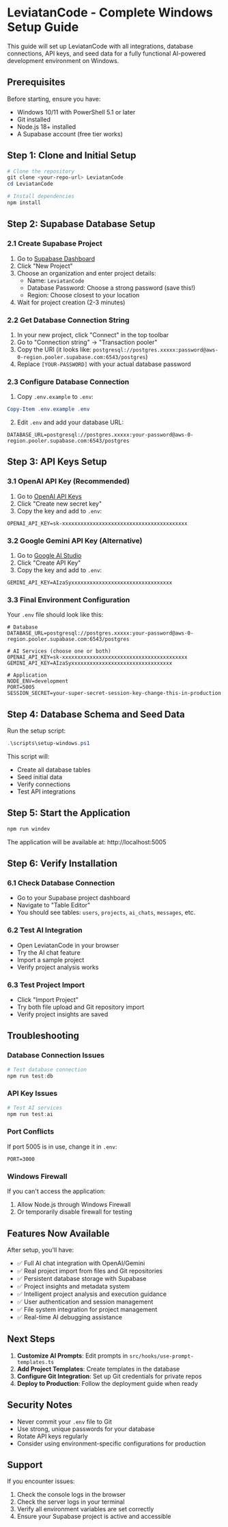# LeviatanCode - Complete Windows Setup Guide

This guide will set up LeviatanCode with all integrations, database connections, API keys, and seed data for a fully functional AI-powered development environment on Windows.

## Prerequisites

Before starting, ensure you have:
- Windows 10/11 with PowerShell 5.1 or later
- Git installed
- Node.js 18+ installed
- A Supabase account (free tier works)

## Step 1: Clone and Initial Setup

```powershell
# Clone the repository
git clone <your-repo-url> LeviatanCode
cd LeviatanCode

# Install dependencies
npm install
```

## Step 2: Supabase Database Setup

### 2.1 Create Supabase Project
1. Go to [Supabase Dashboard](https://supabase.com/dashboard/projects)
2. Click "New Project"
3. Choose an organization and enter project details:
   - Name: `LeviatanCode`
   - Database Password: Choose a strong password (save this!)
   - Region: Choose closest to your location
4. Wait for project creation (2-3 minutes)

### 2.2 Get Database Connection String
1. In your new project, click "Connect" in the top toolbar
2. Go to "Connection string" → "Transaction pooler"
3. Copy the URI (it looks like: `postgresql://postgres.xxxxx:password@aws-0-region.pooler.supabase.com:6543/postgres`)
4. Replace `[YOUR-PASSWORD]` with your actual database password

### 2.3 Configure Database Connection
1. Copy `.env.example` to `.env`:
```powershell
Copy-Item .env.example .env
```

2. Edit `.env` and add your database URL:
```env
DATABASE_URL=postgresql://postgres.xxxxx:your-password@aws-0-region.pooler.supabase.com:6543/postgres
```

## Step 3: API Keys Setup

### 3.1 OpenAI API Key (Recommended)
1. Go to [OpenAI API Keys](https://platform.openai.com/api-keys)
2. Click "Create new secret key"
3. Copy the key and add to `.env`:
```env
OPENAI_API_KEY=sk-xxxxxxxxxxxxxxxxxxxxxxxxxxxxxxxxxxxxxxxxx
```

### 3.2 Google Gemini API Key (Alternative)
1. Go to [Google AI Studio](https://aistudio.google.com/app/apikey)
2. Click "Create API Key"
3. Copy the key and add to `.env`:
```env
GEMINI_API_KEY=AIzaSyxxxxxxxxxxxxxxxxxxxxxxxxxxxxxxxxx
```

### 3.3 Final Environment Configuration
Your `.env` file should look like this:
```env
# Database
DATABASE_URL=postgresql://postgres.xxxxx:your-password@aws-0-region.pooler.supabase.com:6543/postgres

# AI Services (choose one or both)
OPENAI_API_KEY=sk-xxxxxxxxxxxxxxxxxxxxxxxxxxxxxxxxxxxxxxxxx
GEMINI_API_KEY=AIzaSyxxxxxxxxxxxxxxxxxxxxxxxxxxxxxxxxx

# Application
NODE_ENV=development
PORT=5005
SESSION_SECRET=your-super-secret-session-key-change-this-in-production
```

## Step 4: Database Schema and Seed Data

Run the setup script:
```powershell
.\scripts\setup-windows.ps1
```

This script will:
- Create all database tables
- Seed initial data
- Verify connections
- Test API integrations

## Step 5: Start the Application

```powershell
npm run windev
```

The application will be available at: http://localhost:5005

## Step 6: Verify Installation

### 6.1 Check Database Connection
- Go to your Supabase project dashboard
- Navigate to "Table Editor"
- You should see tables: `users`, `projects`, `ai_chats`, `messages`, etc.

### 6.2 Test AI Integration
- Open LeviatanCode in your browser
- Try the AI chat feature
- Import a sample project
- Verify project analysis works

### 6.3 Test Project Import
- Click "Import Project"
- Try both file upload and Git repository import
- Verify project insights are saved

## Troubleshooting

### Database Connection Issues
```powershell
# Test database connection
npm run test:db
```

### API Key Issues
```powershell
# Test AI services
npm run test:ai
```

### Port Conflicts
If port 5005 is in use, change it in `.env`:
```env
PORT=3000
```

### Windows Firewall
If you can't access the application:
1. Allow Node.js through Windows Firewall
2. Or temporarily disable firewall for testing

## Features Now Available

After setup, you'll have:
- ✅ Full AI chat integration with OpenAI/Gemini
- ✅ Real project import from files and Git repositories  
- ✅ Persistent database storage with Supabase
- ✅ Project insights and metadata system
- ✅ Intelligent project analysis and execution guidance
- ✅ User authentication and session management
- ✅ File system integration for project management
- ✅ Real-time AI debugging assistance

## Next Steps

1. **Customize AI Prompts**: Edit prompts in `src/hooks/use-prompt-templates.ts`
2. **Add Project Templates**: Create templates in the database
3. **Configure Git Integration**: Set up Git credentials for private repos
4. **Deploy to Production**: Follow the deployment guide when ready

## Security Notes

- Never commit your `.env` file to Git
- Use strong, unique passwords for your database
- Rotate API keys regularly
- Consider using environment-specific configurations for production

## Support

If you encounter issues:
1. Check the console logs in the browser
2. Check the server logs in your terminal
3. Verify all environment variables are set correctly
4. Ensure your Supabase project is active and accessible
